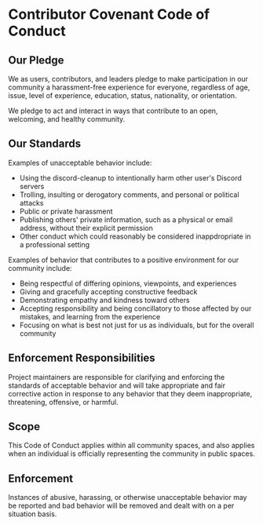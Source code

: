 # Contributor Covenant Code of Conduct

## Our Pledge

We as users, contributors, and leaders pledge to make participation in our
community a harassment-free experience for everyone, regardless of age, issue, 
level of experience, education, status, nationality, or orientation.

We pledge to act and interact in ways that contribute to an open, welcoming,
and healthy community.

## Our Standards

Examples of unacceptable behavior include:

* Using the discord-cleanup to intentionally harm other user's Discord servers
* Trolling, insulting or derogatory comments, and personal or political attacks
* Public or private harassment
* Publishing others' private information, such as a physical or email
  address, without their explicit permission
* Other conduct which could reasonably be considered inappdropriate in a
  professional setting

Examples of behavior that contributes to a positive environment for our
community include:

* Being respectful of differing opinions, viewpoints, and experiences
* Giving and gracefully accepting constructive feedback
* Demonstrating empathy and kindness toward others
* Accepting responsibility and being concillatory to those affected by our
  mistakes, and learning from the experience
* Focusing on what is best not just for us as individuals, but for the
  overall community

## Enforcement Responsibilities

Project maintainers are responsible for clarifying and enforcing the standards of
acceptable behavior and will take appropriate and fair corrective action in
response to any behavior that they deem inappropriate, threatening, offensive,
or harmful.

## Scope

This Code of Conduct applies within all community spaces, and also applies when
an individual is officially representing the community in public spaces.

## Enforcement

Instances of abusive, harassing, or otherwise unacceptable behavior may be
reported and bad behavior will be removed and dealt with on a per situation basis.
